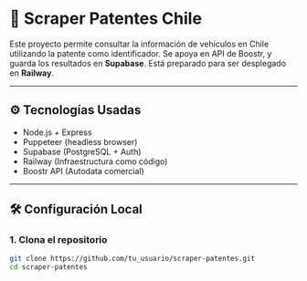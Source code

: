# 🚗 Scraper Patentes Chile

Este proyecto permite consultar la información de vehículos en Chile utilizando la patente como identificador. Se apoya en API de Boostr, y guarda los resultados en **Supabase**. Está preparado para ser desplegado en **Railway**.

---

## ⚙️ Tecnologías Usadas

- Node.js + Express
- Puppeteer (headless browser)
- Supabase (PostgreSQL + Auth)
- Railway (Infraestructura como código)
- Boostr API (Autodata comercial)

---

## 🛠️ Configuración Local

### 1. Clona el repositorio

```bash
git clone https://github.com/tu_usuario/scraper-patentes.git
cd scraper-patentes
